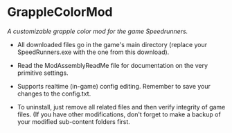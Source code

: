 # GrappleColorMod
*A customizable grapple color mod for the game Speedrunners.*

* All downloaded files go in the game's main directory (replace your SpeedRunners.exe with the one from this download).

* Read the ModAssemblyReadMe file for documentation on the very primitive settings.

* Supports realtime (in-game) config editing. Remember to save your changes to the config.txt.

* To uninstall, just remove all related files and then verify integrity of game files. (If you have other modifications, don't forget to make a backup of your modified sub-content folders first.
